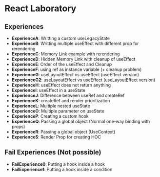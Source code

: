 # React Laboratory

## Experiences

* **ExperienceA**: Writting a custom useLegacyState
* **ExperienceB**: Writting multiple useEffect with different prop for rerendering
* **ExperienceC**: Memory Link example with rerendering
* **ExperienceD**: Hidden Memory Link with cleanup of useEffect
* **ExperienceE**: Order of the useEffect and Cleanup
* **ExperienceF**: using ref as instance variable (+ cleanup problem)
* **ExperienceG**: useLayoutEffect vs useEffect (useEffect version)
* **ExperienceG2**: useLayoutEffect vs useEffect (useLayoutEffect version)
* **ExperienceH**: useEffect does not return anything
* **ExperienceI**: useEffect in a useState
* **ExperienceJ**: Difference between useRef and createRef
* **ExperienceK**: createRef and render prioritization
* **ExperienceL**: Multiple nested useState
* **ExperienceO**: Multiple parameter on useState
* **ExperienceP**: Creating a custom hook
* **ExperienceQ**: Passing a global object (Normal one-way binding with props)
* **ExperienceR**: Passing a global object (UseContext)
* **ExperienceS**: Render Prop for creating HOC


## Fail Experiences (Not possible)

* **FailExperience0**: Putting a hook inside a hook
* **FailExperience1**: Putting a hook inside a condition
